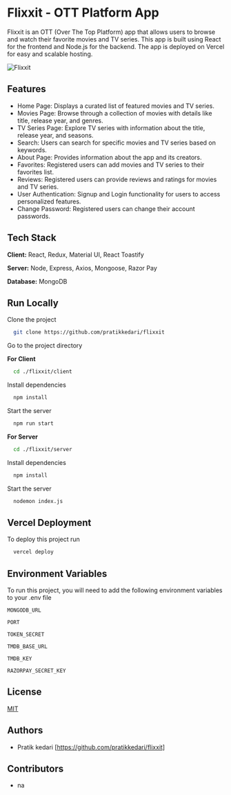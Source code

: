 # Flixxit - OTT Platform App

Flixxit is an OTT (Over The Top Platform) app that allows users to browse and watch their favorite movies and TV series. This app is built using React for the frontend and Node.js for the backend. The app is deployed on Vercel for easy and scalable hosting.


![Flixxit](https://i.postimg.cc/t4ZB8C1C/Flixxit.png)


## Features

- Home Page: Displays a curated list of featured movies and TV series.
- Movies Page: Browse through a collection of movies with details like title, release year, and genres.
- TV Series Page: Explore TV series with information about the title, release year, and seasons.
- Search: Users can search for specific movies and TV series based on keywords.
- About Page: Provides information about the app and its creators.
- Favorites: Registered users can add movies and TV series to their favorites list.
- Reviews: Registered users can provide reviews and ratings for movies and TV series.
- User Authentication: Signup and Login functionality for users to access personalized features.
- Change Password: Registered users can change their account passwords.

## Tech Stack

**Client:** React, Redux, Material UI, React Toastify

**Server:** Node, Express, Axios, Mongoose, Razor Pay

**Database:** MongoDB


## Run Locally

Clone the project

```bash
  git clone https://github.com/pratikkedari/flixxit
```

Go to the project directory

**For Client**
```bash
  cd ./flixxit/client
```

Install dependencies

```bash
  npm install
```

Start the server

```bash
  npm run start
```

**For Server**
```bash
  cd ./flixxit/server
```

Install dependencies

```bash
  npm install
```

Start the server

```bash
  nodemon index.js
```

## Vercel Deployment

To deploy this project run

```bash
  vercel deploy
```


## Environment Variables

To run this project, you will need to add the following environment variables to your .env file

`MONGODB_URL`

`PORT`

`TOKEN_SECRET`

`TMDB_BASE_URL`

`TMDB_KEY`

`RAZORPAY_SECRET_KEY`
## License

[MIT](https://choosealicense.com/licenses/mit/)



## Authors

- Pratik kedari [https://github.com/pratikkedari/flixxit]

  
## Contributors
- na
